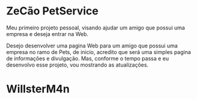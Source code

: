 # ZeCão PetService
Meu primeiro projeto pessoal, visando ajudar um amigo que possui uma empresa e deseja entrar na Web.

Desejo desenvolver uma pagina Web  para um amigo que possui uma empresa no ramo de Pets, de inicio, acredito que será uma simples pagina de informações e divulgação. Mas, conforme o tempo passa e eu desenvolvo esse projeto, vou mostrando as atualizações.

# WillsterM4n
